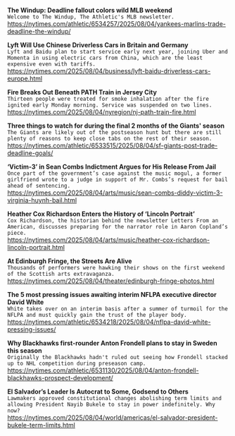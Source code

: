 **The Windup: Deadline fallout colors wild MLB weekend**\
`Welcome to The Windup, The Athletic's MLB newsletter.`\
https://nytimes.com/athletic/6534257/2025/08/04/yankees-marlins-trade-deadline-the-windup/

**Lyft Will Use Chinese Driverless Cars in Britain and Germany**\
`Lyft and Baidu plan to start service early next year, joining Uber and Momenta in using electric cars from China, which are the least expensive even with tariffs.`\
https://nytimes.com/2025/08/04/business/lyft-baidu-driverless-cars-europe.html

**Fire Breaks Out Beneath PATH Train in Jersey City**\
`Thirteen people were treated for smoke inhalation after the fire ignited early Monday morning. Service was suspended on two lines.`\
https://nytimes.com/2025/08/04/nyregion/nj-path-train-fire.html

**Three things to watch for during the final 2 months of the Giants' season**\
`The Giants are likely out of the postseason hunt but there are still plenty of reasons to keep close tabs on the rest of their season.`\
https://nytimes.com/athletic/6533515/2025/08/04/sf-giants-post-trade-deadline-goals/

**‘Victim-3’ in Sean Combs Indictment Argues for His Release From Jail**\
`Once part of the government’s case against the music mogul, a former girlfriend wrote to a judge in support of Mr. Combs’s request for bail ahead of sentencing.`\
https://nytimes.com/2025/08/04/arts/music/sean-combs-diddy-victim-3-virginia-huynh-bail.html

**Heather Cox Richardson Enters the History of ‘Lincoln Portrait’**\
`Cox Richardson, the historian behind the newsletter Letters From an American, discusses preparing for the narrator role in Aaron Copland’s piece.`\
https://nytimes.com/2025/08/04/arts/music/heather-cox-richardson-lincoln-portrait.html

**At Edinburgh Fringe, the Streets Are Alive**\
`Thousands of performers were hawking their shows on the first weekend of the Scottish arts extravaganza.`\
https://nytimes.com/2025/08/04/theater/edinburgh-fringe-photos.html

**The 5 most pressing issues awaiting interim NFLPA executive director David White**\
`White takes over on an interim basis after a summer of turmoil for the NFLPA and must quickly gain the trust of the player body. `\
https://nytimes.com/athletic/6534218/2025/08/04/nflpa-david-white-pressing-issues/

**Why Blackhawks first-rounder Anton Frondell plans to stay in Sweden this season**\
`Originally the Blackhawks hadn't ruled out seeing how Frondell stacked up to NHL competition during preseason camp.`\
https://nytimes.com/athletic/6531130/2025/08/04/anton-frondell-blackhawks-prospect-development/

**El Salvador’s Leader Is Autocrat to Some, Godsend to Others**\
`Lawmakers approved constitutional changes abolishing term limits and allowing President Nayib Bukele to stay in power indefinitely. Why now?`\
https://nytimes.com/2025/08/04/world/americas/el-salvador-president-bukele-term-limits.html


